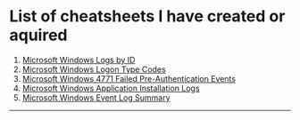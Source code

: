 # List of cheatsheets I have created or aquired  

1. [Microsoft Windows Logs by ID](WindowsEventIDs.md)
2. [Microsoft Windows Logon Type Codes](WindowsEventIDs.md#Windows-Logon-Type-Codes-(Goes-with-eventID-4624))  
3. [Microsoft Windows 4771 Failed Pre-Authentication Events](WindowsEventIDs.md#4771-Failed-Pre-Authintication-Events)  
4. [Microsoft Windows Application Installation Logs](WindowsEventIDs.md#Application-Installation)  
5. [Microsoft Windows Event Log Summary](WindowsEventIDs.md#Event-Log-Summary)  

---  
